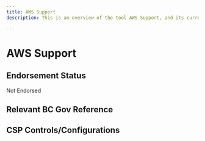 ```yaml
---
title: AWS Support
description: This is an overview of the tool AWS Support, and its current status  within BC Gov.

---
```

<!---
Note: this is a generated file.  You should not edit it directly.  Please check https://github.com/bcgov/cloud-pathfinder for details.
-->
# AWS Support



## Endorsement Status
Not Endorsed

## Relevant BC Gov Reference


## CSP Controls/Configurations
